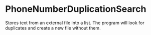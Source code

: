 # PhoneNumberDuplicationSearch
Stores text from an external file into a list. The program will look for duplicates and create a new file without them.
